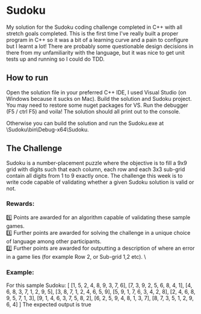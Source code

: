 # Sudoku

My solution for the Sudoku coding challenge completed in C++ with all stretch goals completed. This is the first time I've really built a proper program in C++ so it was a bit of a learning curve and a pain to configure but I learnt a lot! There are probably some questionable design decisions in there from my unfamiliarity with the language, but it was nice to get unit tests up and running so I could do TDD. 

## How to run

Open the solution file in your preferred C++ IDE, I used Visual Studio (on Windows because it sucks on Mac). Build the solution and Sudoku project. You may need to restore some nuget packages for VS. Run the debugger (F5 / ctrl F5) and voila! The solution should all print out to the console.

Otherwise you can build the solution and run the Sudoku.exe at \Sudoku\bin\Debug-x64\Sudoku.

## The Challenge

Sudoku is a number-placement puzzle where the objective is to fill a 9x9 grid with digits such that each column, each row and each 3x3 sub-grid contain all digits from 1 to 9 exactly once. The challenge this week is to write code capable of validating whether a given Sudoku solution is valid or not.

### Rewards:

:five: Points are awarded for an algorithm capable of validating these sample games. \
:three: Further points are awarded for solving the challenge in a unique choice of language among other participants. \
:two: Further points are awarded for outputting a description of where an error in a game lies (for example Row 2, or Sub-grid 1,2 etc). \

### Example:
For this sample Sudoku:
[
  [1, 5, 2, 4, 8, 9, 3, 7, 6],
  [7, 3, 9, 2, 5, 6, 8, 4, 1],
  [4, 6, 8, 3, 7, 1, 2, 9, 5],
  [3, 8, 7, 1, 2, 4, 6, 5, 9],
  [5, 9, 1, 7, 6, 3, 4, 2, 8],
  [2, 4, 6, 8, 9, 5, 7, 1, 3],
  [9, 1, 4, 6, 3, 7, 5, 8, 2],
  [6, 2, 5, 9, 4, 8, 1, 3, 7],
  [8, 7, 3, 5, 1, 2, 9, 6, 4]
]
The expected output is true
